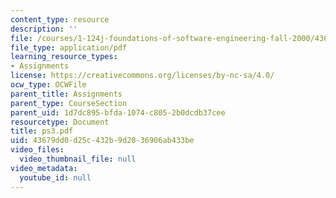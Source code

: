 ```yaml
---
content_type: resource
description: ''
file: /courses/1-124j-foundations-of-software-engineering-fall-2000/43679dd0d25c432b9d2036906ab433be_ps3.pdf
file_type: application/pdf
learning_resource_types:
- Assignments
license: https://creativecommons.org/licenses/by-nc-sa/4.0/
ocw_type: OCWFile
parent_title: Assignments
parent_type: CourseSection
parent_uid: 1d7dc895-bfda-1074-c805-2b0dcdb37cee
resourcetype: Document
title: ps3.pdf
uid: 43679dd0-d25c-432b-9d20-36906ab433be
video_files:
  video_thumbnail_file: null
video_metadata:
  youtube_id: null
---
```

